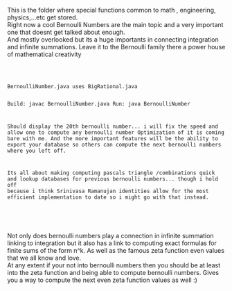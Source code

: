 This is the folder where special functions common to math , engineering, physics,...etc get stored.
<br>
Right now a cool Bernoulli Numbers are the main topic and a very important one that doesnt get talked about enough.
<br>
And mostly overlooked but its a huge importants in connecting integration and infinite summations.
Leave it to the Bernoulli family there a power house of mathematical creativity

<br>
<pre>
<code>
BernoulliNumber.java uses BigRational.java

Build: 
javac BernoulliNumber.java
Run:
java BernoulliNumber

Should display the 20th bernoulli number... i will fix the speed and allow one to compute any bernoulli number
Optimization of it is coming bare with me. And the more important features will be the ability to export your database so
others can compute the next bernoulli numbers where you left off.

Its all about making computing pascals triangle /combinations quick and lookup databases for previous bernoulli numbers... though i hold off because i think 
Srinivasa Ramanujan identities allow for the most efficient implementation to date so i might go with that instead.

</code>
</pre>
<br>
Not only does bernoulli numbers play a connection in infinite summation linking to integration but it also has a link to computing exact formulas
for finite sums of the form n^k. As well as the famous zeta function even values that we all know and love.

<br>
At any extent if your not into bernoulli numbers then you should be at least into the zeta function and being able to compute bernoulli numbers.
Gives you a way to compute the next even zeta function values as well :)
